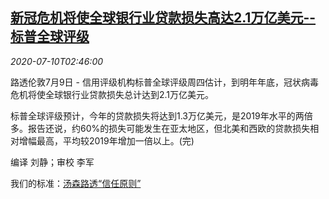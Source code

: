 <!--1594349747000-->
[新冠危机将使全球银行业贷款损失高达2.1万亿美元--标普全球评级](https://cn.reuters.com/article/health-coronavirus-banks-losses-s-p-0709-idCNKBS24B0BL)
------

<div><i>2020-07-10T02:46:00</i></div><div class="StandardArticleBody_body"><p>路透伦敦7月9日 - 信用评级机构标普全球评级周四估计，到明年年底，冠状病毒危机将使全球银行业贷款损失总计达到2.1万亿美元。 </p><p>标普全球评级预计，今年的贷款损失将达到1.3万亿美元，是2019年水平的两倍多。报告还说，约60%的损失可能发生在亚太地区，但北美和西欧的贷款损失相对增幅最高，平均较2019年增加一倍以上。(完) </p><div class="Attribution_container"><div class="Attribution_attribution"><p class="Attribution_content">编译 刘静；审校 李军 </p></div></div><div class="StandardArticleBody_trustBadgeContainer"><span class="StandardArticleBody_trustBadgeTitle">我们的标准：</span><span class="trustBadgeUrl"><a href="https://www.thomsonreuters.cn/content/dam/openweb/documents/pdf/china/brochures/about-us-1.pdf">汤森路透“信任原则”</a></span></div></div>
